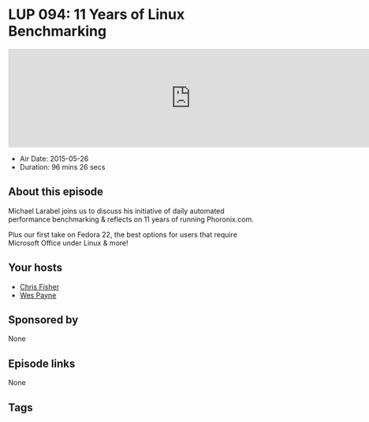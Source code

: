 # LUP 094: 11 Years of Linux Benchmarking

<iframe src="https://player.fireside.fm/v2/RUkczH-V+nw5RnA6r?theme=dark" width="740" height="200" frameborder="0" scrolling="no"></iframe>

* Air Date: 2015-05-26
* Duration: 96 mins 26 secs

## About this episode

Michael Larabel joins us to discuss his initiative of daily automated performance benchmarking & reflects on 11 years of running Phoronix.com.

Plus our first take on Fedora 22, the best options for users that require Microsoft Office under Linux & more!

## Your hosts
* [Chris Fisher](https://linuxunplugged.com/hosts/chrislas)
* [Wes Payne](https://linuxunplugged.com/hosts/wes)

## Sponsored by

None



## Episode links

None



## Tags

